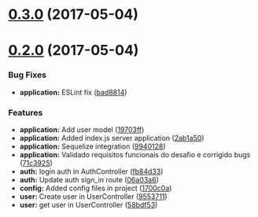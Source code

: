 <a name="0.3.0"></a>
# [0.3.0](https://github.com/weberamaral/cs-desafio-node/compare/v0.2.0...v0.3.0) (2017-05-04)



<a name="0.2.0"></a>
# [0.2.0](https://github.com/weberamaral/cs-desafio-node/compare/1700c0a...v0.2.0) (2017-05-04)


### Bug Fixes

* **application:** ESLint fix ([bad8814](https://github.com/weberamaral/cs-desafio-node/commit/bad8814))


### Features

* **application:** Add user model ([19703ff](https://github.com/weberamaral/cs-desafio-node/commit/19703ff))
* **application:** Added index.js server application ([2ab1a50](https://github.com/weberamaral/cs-desafio-node/commit/2ab1a50))
* **application:** Sequelize integration ([9940128](https://github.com/weberamaral/cs-desafio-node/commit/9940128))
* **application:** Validado requisitos funcionais do desafio e corrigido bugs ([71c3925](https://github.com/weberamaral/cs-desafio-node/commit/71c3925))
* **auth:** login auth in AuthController ([fb84d33](https://github.com/weberamaral/cs-desafio-node/commit/fb84d33))
* **auth:** Update auth sign_in route ([06a03a6](https://github.com/weberamaral/cs-desafio-node/commit/06a03a6))
* **config:** Added config files in project ([1700c0a](https://github.com/weberamaral/cs-desafio-node/commit/1700c0a))
* **user:** Create user in UserController ([9553711](https://github.com/weberamaral/cs-desafio-node/commit/9553711))
* **user:** get user in UserController ([58bdf53](https://github.com/weberamaral/cs-desafio-node/commit/58bdf53))



